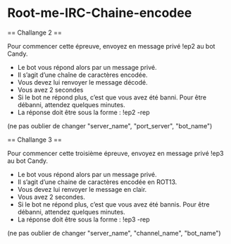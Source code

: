# Root-me-IRC-Chaine-encodee
 
== Challange 2 ==

Pour commencer cette épreuve, envoyez en message privé !ep2 au bot Candy.

- Le bot vous répond alors par un message privé.
- Il s’agit d’une chaîne de caractères encodée.
- Vous devez lui renvoyer le message décodé.
- Vous avez 2 secondes
- Si le bot ne répond plus, c’est que vous avez été banni. Pour être débanni, attendez quelques minutes.
- La réponse doit être sous la forme :
!ep2 -rep <reponse>

(ne pas oublier de changer "server_name", "port_server", "bot_name")

== Challange 3 ==

Pour commencer cette troisième épreuve, envoyez en message privé !ep3 au bot Candy.

- Le bot vous répond alors par un message privé.
- Il s’agit d’une chaine de caractères encodée en ROT13.
- Vous devez lui renvoyer le message en clair.
- Vous avez 2 secondes.
- Si le bot ne répond plus, c’est que vous avez été bannis. Pour être débanni, attendez quelques minutes.
- La réponse doit être sous la forme :
!ep3 -rep <reponse>

(ne pas oublier de changer "server_name", "channel_name", "bot_name")
